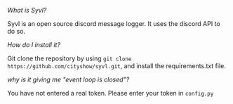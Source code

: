 *What is Syvl?*

Syvl is an open source discord message logger. It uses the discord API to do so.

*How do I install it?*

Git clone the repository by using `git clone https://github.com/cityshow/syvl.git`, and install the requirements.txt file.

*why is it giving me "event loop is closed"?*

You have not entered a real token. Please enter your token in `config.py`

